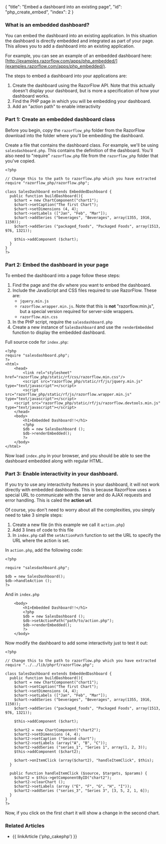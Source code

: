 <meta>
{
    "title": "Embed a dashboard into an existing page",
    "id": "php_create_embed",
    "index": 2
}
</meta>

### What is an embedded dashboard?

You can embed the dashboard into an existing application. In this situation the dashboard is directly embedded and integrated as part of your page. This allows you to add a dashboard into an existing application.

For example, you can see an example of an embedded dashboard here: [http://examples.razorflow.com/apps/php_embedded/](examples.razorflow.com/apps/php_embedded/).

The steps to embed a dashboard into your applications are:

1. Create the dashboard using the RazorFlow API. Note that this actually doesn't display your dashboard, but is more a specification of how your dashboard works.
2. Find the PHP page in which you will be embedding your dashboard. 
3. Add an "action path" to enable interactivity

### Part 1: Create an embedded dashboard class

Before you begin, copy the `razorflow_php` folder from the RazorFlow download into the folder where you'll be embedding the dashboard.

Create a file that contains the dashboard class. For example, we'll be using `salesdashboard.php`. This contains the definition of the dashboard. You'll also need to "require" `razorflow.php` file from the `razorflow_php` folder that you've copied.

~~~
<?php

// Change this to the path to razorflow.php which you have extracted
require "razorflow_php/razorflow.php";

class SalesDashboard extends EmbeddedDashboard {
  public function buildDashboard(){
    $chart = new ChartComponent("chart1");
    $chart->setCaption("The first Chart");
    $chart->setDimensions (4, 4);
    $chart->setLabels (["Jan", "Feb", "Mar"]);
    $chart->addSeries ("beverages", "Beverages", array(1355, 1916, 1150));
    $chart->addSeries ("packaged_foods", "Packaged Foods", array(1513, 976, 1321));

    $this->addComponent ($chart);
  }
}
?>
~~~

### Part 2: Embed the dashboard in your page

To embed the dashboard into a page follow these steps:

1. Find the page and the div where you want to embed the dashboard.
2. Include the JavaScript and CSS files required to use RazorFlow. These are:
   * `jquery.min.js`
   * `razorflow.wrapper.min.js`. Note that this is **not** "razorflow.min.js", but a special version required for server-side wrappers.
   * `razorflow.min.css`
3. In the PHP script, require the `salesdashboard.php`
4. Create a new instance of `SalesDashboard` and use the `renderEmbedded` function to display the embedded dashboard.

Full source code for `index.php`:

~~~
<?php
require "salesdashboard.php";
?>
<html>
	<head>
		<link rel="stylesheet" href="razorflow_php/static/rf/css/razorflow.min.css"/>
		<script src="razorflow_php/static/rf/js/jquery.min.js" type="text/javascript"></script>
		<script src="razorflow_php/static/rf/js/razorflow.wrapper.min.js" type="text/javascript"></script>
    <script src="razorflow_php/static/rf/js/razorflow.devtools.min.js" type="text/javascript"></script>
	</head>
	<body>
		<h1>Embedded Dashboard!!</h1>
		<?php
		$db = new SalesDashboard ();
		$db->renderEmbedded();
		?>
	</body>
</html>
~~~

Now load `index.php` in your browser, and you should be able to see the dashboard embedded along with regular HTML.

### Part 3: Enable interactivity in your dashboard.

If you try to use any interactivity features in your dashboard, it will not work directly with embedded dashboards. This is because RazorFlow uses a special URL to communicate with the server and do AJAX requests and error handling. This is caled the **action url**.

Of course, you don't need to worry about all the complexities, you simply need to take 3 simple steps:

1. Create a new file (in this example we call it `action.php`)
2. Add 3 lines of code to this file
3. In `index.php` call the `setActionPath` function to set the URL to specify the URL where the action is set.

In `action.php`, add the following code:

~~~
<?php

require "salesdashboard.php";

$db = new SalesDashboard();
$db->handleAction ();
?>
~~~

And in `index.php`

~~~
	<body>
		<h1>Embedded Dashboard!!</h1>
		<?php
		$db = new SalesDashboard ();
		$db->setActionPath("path/to/action.php");
		$db->renderEmbedded();
		?>
	</body>
~~~

Now modify the dashboard to add some interactivity just to test it out:

~~~
<?php

// Change this to the path to razorflow.php which you have extracted
require "../../lib/phprf/razorflow.php";

class SalesDashboard extends EmbeddedDashboard {
  public function buildDashboard(){
    $chart = new ChartComponent("chart1");
    $chart->setCaption("The first Chart");
    $chart->setDimensions (4, 4);
    $chart->setLabels (["Jan", "Feb", "Mar"]);
    $chart->addSeries ("beverages", "Beverages", array(1355, 1916, 1150));
    $chart->addSeries ("packaged_foods", "Packaged Foods", array(1513, 976, 1321));

    $this->addComponent ($chart);

    $chart2 = new ChartComponent("chart2");
    $chart2->setDimensions (4, 4);
    $chart2->setCaption ("Second chart");
    $chart2->setLabels (array("A", "B", "C"));
    $chart2->addSeries ("series_1", "Series 1", array(1, 2, 3));
    $this->addComponent ($chart2);

    $chart->onItemClick (array($chart2), "handleItemClick", $this);
  }

  public function handleItemClick ($source, $targets, $params) {
    $chart2 = $this->getComponentByID("chart2");
    $chart2->clearChart ();
    $chart2->setLabels (array ("E", "F", "G", "H", "I"));
    $chart2->addSeries ("series_3", "Series 3", [3, 5, 2, 1, 6]);
  }	
}
?>
~~~

Now, if you click on the first chart it will show a change in the second chart.

### Related Articles

* {{ linkArticle ('php_cakephp') }}

